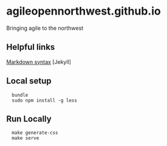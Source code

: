 agileopennorthwest.github.io
=====================

Bringing agile to the northwest

Helpful links
-------------

  [Markdown syntax](http://kramdown.gettalong.org/quickref.html)
  [Jekyll]
  

Local setup
-----------

```
  bundle
  sudo npm install -g less
```

Run Locally
-----------

```
  make generate-css
  make serve
```
